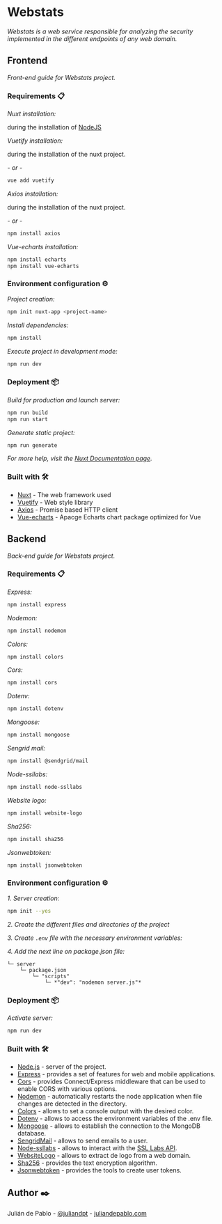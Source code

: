 # Webstats

*Webstats is a web service responsible for analyzing the security implemented in the different endpoints of any web domain.*

## Frontend

*Front-end guide for Webstats project.*
### Requirements 📋

*Nuxt installation:*

during the installation of [NodeJS](https://nodejs.org)

*Vuetify installation:*

during the installation of the nuxt project.

*- or -*

```sh
vue add vuetify
```

*Axios installation:*

during the installation of the nuxt project.

*- or -*

```sh
npm install axios
```

*Vue-echarts installation:*

```sh
npm install echarts
npm install vue-echarts
```

### Environment configuration ⚙️

*Project creation:*

```sh
npm init nuxt-app <project-name>
```

*Install dependencies:*

```sh
npm install
```

*Execute project in development mode:*

```bash
npm run dev
```

### Deployment 📦

*Build for production and launch server:*

```sh
npm run build
npm run start
```

*Generate static project:*

```sh
npm run generate
```

*For more help, visit the [Nuxt Documentation page](https://nuxtjs.org/docs).*

### Built with 🛠️

- [Nuxt](https://nuxtjs.org) - The web framework used
- [Vuetify](https://vuetifyjs.com/) - Web style library
- [Axios](https://www.npmjs.com/package/axios) - Promise based HTTP client
- [Vue-echarts](https://www.npmjs.com/package/vue-echarts) - Apacge Echarts chart package optimized for Vue

## Backend

*Back-end guide for Webstats project.*

### Requirements 📋

*Express:*

```sh
npm install express
```

*Nodemon:*

```sh
npm install nodemon
```

*Colors:*

```sh
npm install colors
```

*Cors:*

```sh
npm install cors
```

*Dotenv:*
```sh
npm install dotenv
```

*Mongoose:*

```sh
npm install mongoose
```

*Sengrid mail:*

```sh
npm install @sendgrid/mail
```

*Node-ssllabs:*

```sh
npm install node-ssllabs
```

*Website logo:*

```sh
npm install website-logo
```

*Sha256:*

```sh
npm install sha256
```

*Jsonwebtoken:*

```sh
npm install jsonwebtoken
```

### Environment configuration ⚙️

*1. Server creation:*
```sh
npm init --yes
```
*2. Create the different files and directories of the project*

*3. Create `.env` file with the necessary environment variables:*

*4. Add the next line on package.json file:*
```tree
└─ server
    └─ package.json
        └─ "scripts"
            └─ *"dev": "nodemon server.js"*
```

### Deployment 📦

*Activate server:*

```sh
npm run dev
```

### Built with 🛠️

- [Node.js](https://nodejs.org/en/) - server of the project.
- [Express](https://www.npmjs.com/package/express) - provides a set of features for web and mobile applications.
- [Cors](https://www.npmjs.com/package/cors) - provides Connect/Express middleware that can be used to enable CORS with various options.
- [Nodemon](https://www.npmjs.com/package/nodemon/v/1.18.10) - automatically restarts the node application when file changes are detected in the directory.
- [Colors](https://www.npmjs.com/package/colors) - allows to set a console output with the desired color.
- [Dotenv](https://www.npmjs.com/package/dotenv) - allows to access the environment variables of the .env file.
- [Mongoose](https://www.npmjs.com/package/mongoose) - allows to establish the connection to the MongoDB database.
- [SengridMail](https://www.npmjs.com/package/@sendgrid/mail) - allows to send emails to a user.
- [Node-ssllabs](https://www.npmjs.com/package/node-ssllabs) - allows to interact with the [SSL Labs API](https://www.ssllabs.com/projects/ssllabs-apis/).
- [WebsiteLogo](https://www.npmjs.com/package/website-logo) - allows to extract de logo from a web domain.
- [Sha256](https://www.npmjs.com/package/sha256) - provides the text encryption algorithm.
- [Jsonwebtoken](https://www.npmjs.com/package/jsonwebtoken) - provides the tools to create user tokens.

## Author ✒️

Julián de Pablo - [@juliandpt](https://www.github.com/juliandpt) - [juliandepablo.com](https://juliandepablo.com/)